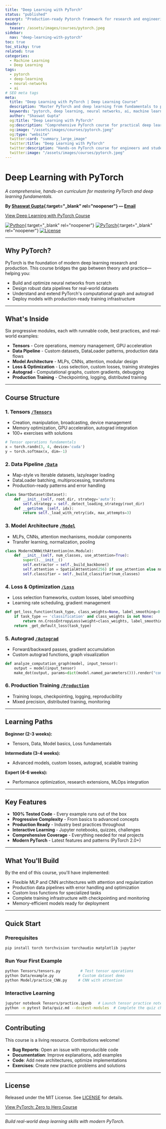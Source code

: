 ```yaml
---
title: "Deep Learning with PyTorch"
status: "published"
excerpt: "Production-ready Pytorch framework for research and engineering."
header:
  teaser: /assets/images/courses/pytorch.jpeg
sidebar:
  nav: "deep-learning-with-pytorch"
toc: true
toc_sticky: true
related: true
categories:
  - Machine Learning
  - Deep Learning
tags:
  - pytorch
  - deep-learning
  - neural-networks
  - ai
# SEO meta tags
meta:
  title: "Deep Learning with PyTorch | Deep Learning Course"
  description: "Master PyTorch and deep learning from fundamentals to production. Hands-on curriculum for engineers, researchers, and students."
  keywords: "pytorch, deep learning, neural networks, ai, machine learning, course"
  author: "Shaswat Gupta"
  og:title: "Deep Learning with PyTorch"
  og:description: "Comprehensive PyTorch course for practical deep learning mastery."
  og:image: "/assets/images/courses/pytorch.jpeg"
  og:type: "website"
  twitter:card: "summary_large_image"
  twitter:title: "Deep Learning with PyTorch"
  twitter:description: "Hands-on PyTorch course for engineers and students."
  twitter:image: "/assets/images/courses/pytorch.jpeg"
---
```


# Deep Learning with PyTorch

_A comprehensive, hands-on curriculum for mastering PyTorch and deep learning fundamentals._

**By [Shaswat Gupta](https://www.linkedin.com/in/shaswat-gupta/){:target="_blank" rel="noopener"} &mdash; [Email](/contact/)**

<a href="https://github.com/Shaswat-G/PyTorch" class="btn btn--primary" target="_blank" rel="noopener">View Deep Learning with PyTorch Course</a>

[![Python](https://img.shields.io/badge/Python-3.8+-blue.svg)](https://python.org){:target="_blank" rel="noopener"}
[![PyTorch](https://img.shields.io/badge/PyTorch-2.0+-orange.svg)](https://pytorch.org){:target="_blank" rel="noopener"}
[![License](https://img.shields.io/badge/License-MIT-green.svg)](LICENSE)

---

## Why PyTorch?

PyTorch is the foundation of modern deep learning research and production. This course bridges the gap between theory and practice—helping you:

- Build and optimize neural networks from scratch
- Design robust data pipelines for real-world datasets
- Understand and extend PyTorch's computational graph and autograd
- Deploy models with production-ready training infrastructure

---

## What's Inside

Six progressive modules, each with runnable code, best practices, and real-world examples:

- **Tensors** - Core operations, memory management, GPU acceleration
- **Data Pipeline** - Custom datasets, DataLoader patterns, production data flows
- **Model Architecture** - MLPs, CNNs, attention, modular design
- **Loss & Optimization** - Loss selection, custom losses, training strategies
- **Autograd** - Computational graphs, custom gradients, debugging
- **Production Training** - Checkpointing, logging, distributed training

---

## Course Structure

### 1. Tensors [`/Tensors`](Tensors/)

- Creation, manipulation, broadcasting, device management
- Memory optimization, GPU acceleration, autograd integration
- 100+ exercises with solutions

```python
# Tensor operations fundamentals
x = torch.randn(3, 4, device='cuda')
y = torch.softmax(x, dim=-1)
```

### 2. Data Pipeline [`/Data`](Data/)

- Map-style vs Iterable datasets, lazy/eager loading
- DataLoader batching, multiprocessing, transforms
- Production-ready patterns and error handling

```python
class SmartDataset(Dataset):
    def __init__(self, root_dir, strategy='auto'):
        self.strategy = self._detect_loading_strategy(root_dir)
    def __getitem__(self, idx):
        return self._load_with_retry(idx, max_attempts=3)
```

### 3. Model Architecture [`/Model`](Model/)

- MLPs, CNNs, attention mechanisms, modular components
- Transfer learning, normalization, pooling

```python
class ModernCNNWithAttention(nn.Module):
    def __init__(self, num_classes, use_attention=True):
        super().__init__()
        self.extractor = self._build_backbone()
        self.attention = SpatialAttention(256) if use_attention else nn.Identity()
        self.classifier = self._build_classifier(num_classes)
```

### 4. Loss & Optimization [`/Loss`](Loss/)

- Loss selection frameworks, custom losses, label smoothing
- Learning rate scheduling, gradient management

```python
def get_loss_function(task_type, class_weights=None, label_smoothing=0.1):
    if task_type == 'classification' and class_weights is not None:
        return nn.CrossEntropyLoss(weight=class_weights, label_smoothing=label_smoothing)
    return _get_default_loss(task_type)
```

### 5. Autograd [`/Autograd`](Autograd/)

- Forward/backward passes, gradient accumulation
- Custom autograd functions, graph visualization

```python
def analyze_computation_graph(model, input_tensor):
    output = model(input_tensor)
    make_dot(output, params=dict(model.named_parameters())).render("computation_graph")
```

### 6. Production Training [`/Production`](Production/)

- Training loops, checkpointing, logging, reproducibility
- Mixed precision, distributed training, monitoring

---

## Learning Paths

**Beginner (2-3 weeks):**

- Tensors, Data, Model basics, Loss fundamentals

**Intermediate (3-4 weeks):**

- Advanced models, custom losses, autograd, scalable training

**Expert (4-6 weeks):**

- Performance optimization, research extensions, MLOps integration

---

## Key Features

- **100% Tested Code** - Every example runs out of the box
- **Progressive Complexity** - From basics to advanced concepts
- **Production Ready** - Industry best practices throughout
- **Interactive Learning** - Jupyter notebooks, quizzes, challenges
- **Comprehensive Coverage** - Everything needed for real projects
- **Modern PyTorch** - Latest features and patterns (PyTorch 2.0+)

---

## What You'll Build

By the end of this course, you'll have implemented:

- Flexible MLP and CNN architectures with attention and regularization
- Production data pipelines with error handling and optimization
- Custom loss functions for specialized tasks
- Complete training infrastructure with checkpointing and monitoring
- Memory-efficient models ready for deployment

---

## Quick Start

### Prerequisites

```bash
pip install torch torchvision torchaudio matplotlib jupyter
```

### Run Your First Example

```bash
python Tensors/tensors.py         # Test tensor operations
python Data/example.py           # Custom dataset demo
python Model/practice_CNN.py     # CNN with attention
```

### Interactive Learning

```bash
jupyter notebook Tensors/practice.ipynb   # Launch tensor practice notebook
python -m pytest Data/quiz.md --doctest-modules  # Complete the quiz challenges
```

---

## Contributing

This course is a living resource. Contributions welcome!

- **Bug Reports**: Open an issue with reproducible code
- **Documentation**: Improve explanations, add examples
- **Code**: Add new architectures, optimize implementations
- **Exercises**: Create new practice problems and solutions

---

## License

Released under the MIT License. See [LICENSE](LICENSE) for details.

<a href="https://github.com/Shaswat-G/PyTorch" class="btn btn--primary" target="_blank" rel="noopener">View PyTorch: Zero to Hero Course</a>

---

_Build real-world deep learning skills with modern PyTorch._
